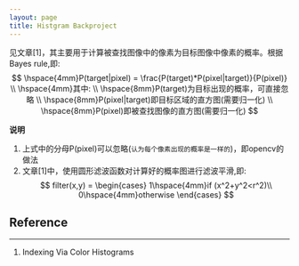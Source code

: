 ```yaml
---
layout: page
title: Histgram Backproject
---
```

见文章[1]，其主要用于计算被查找图像中的像素为目标图像中像素的概率。根据Bayes rule,即:       
$$
\hspace{4mm}P(target|pixel) = \frac{P(target)*P(pixel|target)}{P(pixel)} \\
\hspace{4mm}其中:    \\
\hspace{8mm}P(target)为目标出现的概率，可直接忽略   \\
\hspace{8mm}P(pixel|target)即目标区域的直方图(需要归一化)    \\
\hspace{8mm}P(pixel)即被查找图像的直方图(需要归一化)
$$    

__说明__   

1. 上式中的分母P(pixel)可以忽略(`认为每个像素出现的概率是一样的`)，即opencv的做法    
2. 文章[1]中，使用圆形滤波函数对计算好的概率图进行滤波平滑,即:    
$$
filter(x,y) = \begin{cases} 
1\hspace{4mm}if (x^2+y^2<r^2)\\ 
0\hspace{4mm}otherwise
\end{cases}
$$    

Reference
-------
---
1.  Indexing Via Color Histograms
